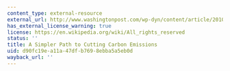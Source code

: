 ```yaml
---
content_type: external-resource
external_url: http://www.washingtonpost.com/wp-dyn/content/article/2010/07/01/AR2010070104391.html
has_external_license_warning: true
license: https://en.wikipedia.org/wiki/All_rights_reserved
status: ''
title: A Simpler Path to Cutting Carbon Emissions
uid: d90fc19e-a11a-47df-b769-8ebba5a5eb0d
wayback_url: ''
---
```

